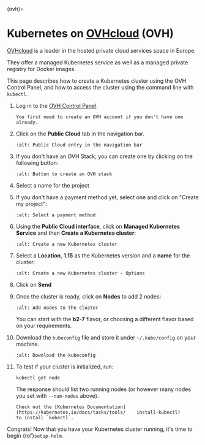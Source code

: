 (ovh)=

# Kubernetes on [OVHcloud](https://www.ovhcloud.com/en-ie/) (OVH)

[OVHcloud](https://www.ovhcloud.com/en-ie/) is a leader in the hosted private cloud services space in Europe.

They offer a managed Kubernetes service as well as a managed private registry for Docker images.

This page describes how to create a Kubernetes cluster using the OVH Control Panel,
and how to access the cluster using the command line with `kubectl`.

1. Log in to the [OVH Control Panel](https://www.ovhcloud.com/en-ie/auth/).
   ```{note}
   You first need to create an OVH account if you don't have one already.
   ```
2. Click on the **Public Cloud** tab in the navigation bar.
   ```{image} ../../_static/images/ovh/public-cloud.png
   :alt: Public Cloud entry in the navigation bar
   ```
3. If you don't have an OVH Stack, you can create one by clicking on the following button:
   ```{image} ../../_static/images/ovh/create-ovh-stack.png
   :alt: Button to create an OVH stack
   ```
4. Select a name for the project
5. If you don't have a payment method yet, select one and click on "Create my project":
   ```{image} ../../_static/images/ovh/payment.png
   :alt: Select a payment method
   ```
6. Using the **Public Cloud interface**, click on **Managed Kubernetes Service** and
   then **Create a Kubernetes cluster**:
   ```{image} ../../_static/images/ovh/create-cluster-button.png
   :alt: Create a new Kubernetes cluster
   ```
7. Select a **Location**, **1.15** as the Kubernetes version and a **name** for the cluster:
   ```{image} ../../_static/images/ovh/create-cluster-options.png
   :alt: Create a new Kubernetes cluster - Options
   ```
8. Click on **Send**
9. Once the cluster is ready, click on **Nodes** to add 2 nodes:
   ```{image} ../../_static/images/ovh/add-nodes.png
   :alt: Add nodes to the cluster
   ```
   You can start with the **b2-7** flavor, or choosing a different flavor based
   on your requirements.
10. Download the `kubeconfig` file and store it under `~/.kube/config` on your machine.
    ```{image} ../../_static/images/ovh/kubeconfig.png
    :alt: Download the kubeconfig
    ```
11. To test if your cluster is initialized, run:

    ```
    kubectl get node
    ```

    The response should list two running nodes (or however many nodes you
    set with `--num-nodes` above).

    ```{note}
    Check out the [Kubernetes Documentation](https://kubernetes.io/docs/tasks/tools/    install-kubectl)
    to install `kubectl`.
    ```

Congrats! Now that you have your Kubernetes cluster running, it's time to
begin {ref}`setup-helm`.
